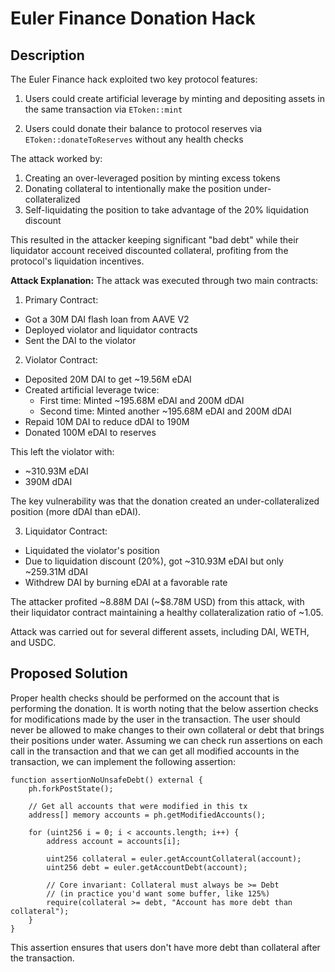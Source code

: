 # Euler Finance Donation Hack

## Description

The Euler Finance hack exploited two key protocol features:

1. Users could create artificial leverage by minting and depositing assets in the same transaction via `EToken::mint`

2. Users could donate their balance to protocol reserves via `EToken::donateToReserves` without any health checks

The attack worked by:

1. Creating an over-leveraged position by minting excess tokens
2. Donating collateral to intentionally make the position under-collateralized
3. Self-liquidating the position to take advantage of the 20% liquidation discount

This resulted in the attacker keeping significant "bad debt" while their liquidator account received discounted collateral, profiting from the protocol's liquidation incentives.

**Attack Explanation:**
The attack was executed through two main contracts:

1. Primary Contract:

- Got a 30M DAI flash loan from AAVE V2
- Deployed violator and liquidator contracts
- Sent the DAI to the violator

2. Violator Contract:

- Deposited 20M DAI to get ~19.56M eDAI
- Created artificial leverage twice:
  - First time: Minted ~195.68M eDAI and 200M dDAI
  - Second time: Minted another ~195.68M eDAI and 200M dDAI
- Repaid 10M DAI to reduce dDAI to 190M
- Donated 100M eDAI to reserves

This left the violator with:

- ~310.93M eDAI
- 390M dDAI

The key vulnerability was that the donation created an under-collateralized position (more dDAI than eDAI).

3. Liquidator Contract:

- Liquidated the violator's position
- Due to liquidation discount (20%), got ~310.93M eDAI but only ~259.31M dDAI
- Withdrew DAI by burning eDAI at a favorable rate

The attacker profited ~8.88M DAI (~$8.78M USD) from this attack, with their liquidator contract maintaining a healthy collateralization ratio of ~1.05.

Attack was carried out for several different assets, including DAI, WETH, and USDC.

## Proposed Solution

Proper health checks should be performed on the account that is performing the donation.
It is worth noting that the below assertion checks for modifications made by the user in the transaction.
The user should never be allowed to make changes to their own collateral or debt that brings their positions under water.
Assuming we can check run assertions on each call in the transaction and that we can get all modified accounts in the transaction, we can implement the following assertion:

```solidity
function assertionNoUnsafeDebt() external {
    ph.forkPostState();
    
    // Get all accounts that were modified in this tx
    address[] memory accounts = ph.getModifiedAccounts();
    
    for (uint256 i = 0; i < accounts.length; i++) {
        address account = accounts[i];
        
        uint256 collateral = euler.getAccountCollateral(account);
        uint256 debt = euler.getAccountDebt(account);
        
        // Core invariant: Collateral must always be >= Debt
        // (in practice you'd want some buffer, like 125%)
        require(collateral >= debt, "Account has more debt than collateral");
    }
}
```

This assertion ensures that users don't have more debt than collateral after the transaction.
